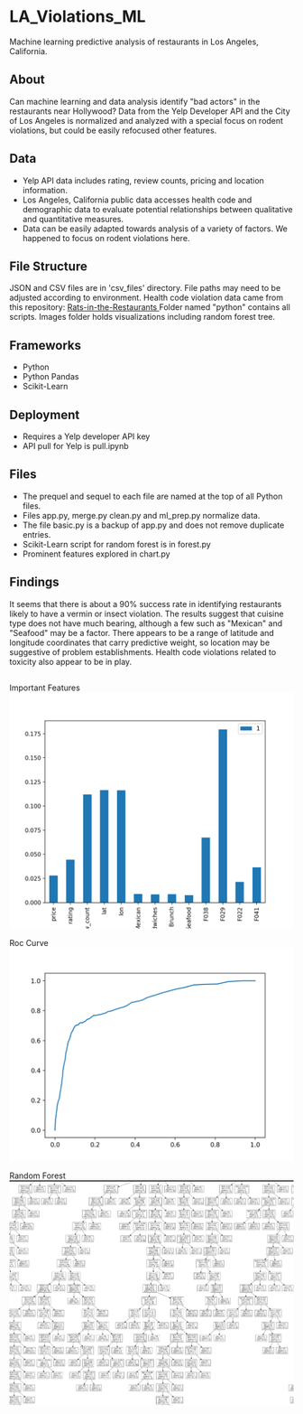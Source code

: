 # LA_Violations_ML
Machine learning predictive analysis of restaurants in Los Angeles, California.

## About 
Can machine learning and data analysis identify "bad actors" in the restaurants near Hollywood? Data from the Yelp Developer API and the City of Los Angeles is normalized and analyzed with a special focus on rodent violations, but could be easily refocused other features.

## Data 
- Yelp API data includes rating, review counts, pricing and location information.
- Los Angeles, California public data accesses health code and demographic data to evaluate potential relationships between qualitative and quantitative measures. 
- Data can be easily adapted towards analysis of a variety of factors. We happened to focus on rodent violations here.

## File Structure
JSON and CSV files are in 'csv_files' directory. File paths may need to be adjusted according to environment.
Health code violation data came from this repository: <a href="https://github.com/mcarter-00/Rats-in-the-Restaurants"> Rats-in-the-Restaurants </a>
Folder named "python" contains all scripts.
Images folder holds visualizations including random forest tree.

## Frameworks
- Python
- Python Pandas
- Scikit-Learn

## Deployment
- Requires a Yelp developer API key
- API pull for Yelp is pull.ipynb

## Files
- The prequel and sequel to each file are named at the top of all Python files.
- Files app.py, merge.py clean.py and ml_prep.py normalize data. 
- The file basic.py is a backup of app.py and does not remove duplicate entries.
- Scikit-Learn script for random forest is in forest.py
- Prominent features explored in chart.py

## Findings
It seems that there is about a 90% success rate in identifying restaurants likely to have a vermin or insect violation. The results suggest that cuisine type does not have much bearing, although a few such as "Mexican" and "Seafood" may be a factor. There appears to be a range of latitude and longitude coordinates that carry predictive weight, so location may be suggestive of problem establishments. Health code violations related to toxicity also appear to be in play.


## 
Important Features
![Image of Important Features](images/impt_feat.png)

Roc Curve
![Roc Probabilities Curve](images/roc_probabilities_curve.png)

Random Forest
![Random Forest](images/r_f.png)







